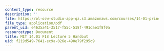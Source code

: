 ```yaml
---
content_type: resource
description: ''
file: https://ol-ocw-studio-app-qa.s3.amazonaws.com/courses/14-01-principles-of-microeconomics-fall-2018/f219d5497641ec9a826e490e79f295d9_MIT14_01F18_handout5.pdf
file_type: application/pdf
parent_uid: e4635a41-3517-f55c-518f-491dae1f8f0a
resourcetype: Document
title: MIT 14.01 F18 Lecture 5 Handout
uid: f219d549-7641-ec9a-826e-490e79f295d9
---
```

